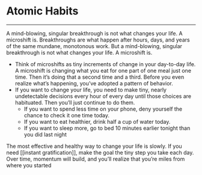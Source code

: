 # Atomic Habits
---
A mind-blowing, singular breakthrough is not what changes your life. A microshift is. Breakthroughs are what happen after hours, days, and years of the same mundane, monotonous work. But a mind-blowing, singular breakthrough is not what changes your life. A microshift is.

- Think of microshifts as tiny increments of change in your day-to-day life. A microshift is changing what you eat for one part of one meal just one time. Then it’s doing that a second time and a third. Before you even realize what’s happening, you’ve adopted a pattern of behavior.
- If you want to change your life, you need to make tiny, nearly undetectable decisions every hour of every day until those choices are habituated. Then you’ll just continue to do them.
	- If you want to spend less time on your phone, deny yourself the chance to check it one time today. 
	- If you want to eat healthier, drink half a cup of water today. 
	- If you want to sleep more, go to bed 10 minutes earlier tonight than you did last night

The most effective and healthy way to change your life is slowly. If you need [[instant gratification]], make the goal the tiny step you take each day. Over time, momentum will build, and you’ll realize that you’re miles from where you started